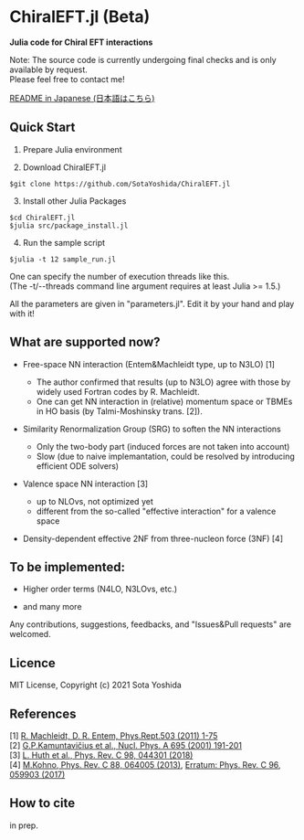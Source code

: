 # ChiralEFT.jl (Beta) 

**Julia code for Chiral EFT interactions**

Note: The source code is currently undergoing final checks and is only available by request.  
Please feel free to contact me!

[README in Japanese (日本語はこちら)](https://github.com/SotaYoshida/ChiralEFT.jl/blob/main/README_JP.md)

## Quick Start

1. Prepare Julia environment

2. Download ChiralEFT.jl  
```
$git clone https://github.com/SotaYoshida/ChiralEFT.jl
```

3. Install other Julia Packages
```
$cd ChiralEFT.jl
$julia src/package_install.jl
```

4. Run the sample script
```
$julia -t 12 sample_run.jl
```
One can specify the number of execution threads like this.  
(The -t/--threads command line argument requires at least Julia >= 1.5.)  

All the parameters are given in "parameters.jl".
Edit it by your hand and play with it!


## What are supported now?  
 
* Free-space NN interaction (Entem&Machleidt type, up to N3LO) [1]  
    - The author confirmed that results (up to N3LO) agree with those by widely used Fortran codes by R. Machleidt.
    - One can get NN interaction in (relative) momentum space or TBMEs in HO basis (by Talmi-Moshinsky trans. [2]).

* Similarity Renormalization Group (SRG) to soften the NN interactions 
    - Only the two-body part (induced forces are not taken into account)
    - Slow (due to naive implemantation, could be resolved by introducing efficient ODE solvers)

* Valence space NN interaction [3]
    - up to NLOvs, not optimized yet
    - different from the so-called "effective interaction" for a valence space

* Density-dependent effective 2NF from three-nucleon force (3NF)  [4]
  

## To be implemented:  

* Higher order terms (N4LO, N3LOvs, etc.)

* and many more

Any contributions, suggestions, feedbacks, and "Issues&Pull requests" are welcomed.

## Licence  

MIT License, Copyright (c) 2021 Sota Yoshida

## References

[1] [R. Machleidt, D. R. Entem, Phys.Rept.503 (2011) 1-75](https://www.sciencedirect.com/science/article/pii/S0370157311000457)  
[2] [G.P.Kamuntavičius et al., Nucl. Phys. A 695 (2001) 191-201](https://www.sciencedirect.com/science/article/pii/S0375947401011010)  
[3] [L. Huth et al., Phys. Rev. C 98, 044301 (2018)](https://journals.aps.org/prc/abstract/10.1103/PhysRevC.98.044301)  
[4] [M.Kohno, Phys. Rev. C 88, 064005 (2013)](https://journals.aps.org/prc/abstract/10.1103/PhysRevC.88.064005), [Erratum: Phys. Rev. C 96, 059903 (2017)](https://journals.aps.org/prc/abstract/10.1103/PhysRevC.96.059903) 

## How to cite  

in prep.

